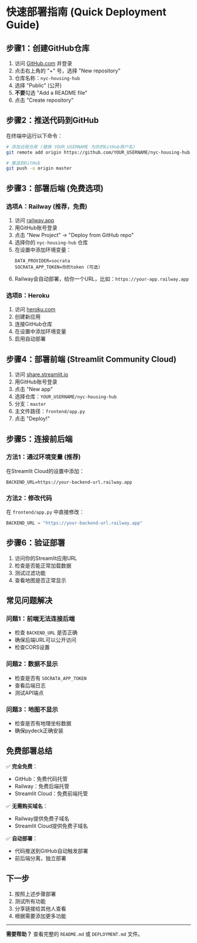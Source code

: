 # 快速部署指南 (Quick Deployment Guide)

## 步骤1：创建GitHub仓库

1. 访问 [GitHub.com](https://github.com) 并登录
2. 点击右上角的 "+" 号，选择 "New repository"
3. 仓库名称：`nyc-housing-hub`
4. 选择 "Public" (公开)
5. **不要**勾选 "Add a README file"
6. 点击 "Create repository"

## 步骤2：推送代码到GitHub

在终端中运行以下命令：

```bash
# 添加远程仓库 (替换 YOUR_USERNAME 为你的GitHub用户名)
git remote add origin https://github.com/YOUR_USERNAME/nyc-housing-hub.git

# 推送到GitHub
git push -u origin master
```

## 步骤3：部署后端 (免费选项)

### 选项A：Railway (推荐，免费)

1. 访问 [railway.app](https://railway.app)
2. 用GitHub账号登录
3. 点击 "New Project" → "Deploy from GitHub repo"
4. 选择你的 `nyc-housing-hub` 仓库
5. 在设置中添加环境变量：
   ```
   DATA_PROVIDER=socrata
   SOCRATA_APP_TOKEN=你的token (可选)
   ```
6. Railway会自动部署，给你一个URL，比如：`https://your-app.railway.app`

### 选项B：Heroku

1. 访问 [heroku.com](https://heroku.com)
2. 创建新应用
3. 连接GitHub仓库
4. 在设置中添加环境变量
5. 启用自动部署

## 步骤4：部署前端 (Streamlit Community Cloud)

1. 访问 [share.streamlit.io](https://share.streamlit.io)
2. 用GitHub账号登录
3. 点击 "New app"
4. 选择仓库：`YOUR_USERNAME/nyc-housing-hub`
5. 分支：`master`
6. 主文件路径：`frontend/app.py`
7. 点击 "Deploy!"

## 步骤5：连接前后端

### 方法1：通过环境变量 (推荐)

在Streamlit Cloud的设置中添加：
```
BACKEND_URL=https://your-backend-url.railway.app
```

### 方法2：修改代码

在 `frontend/app.py` 中直接修改：
```python
BACKEND_URL = "https://your-backend-url.railway.app"
```

## 步骤6：验证部署

1. 访问你的Streamlit应用URL
2. 检查是否能正常加载数据
3. 测试过滤功能
4. 查看地图是否正常显示

## 常见问题解决

### 问题1：前端无法连接后端
- 检查 `BACKEND_URL` 是否正确
- 确保后端URL可以公开访问
- 检查CORS设置

### 问题2：数据不显示
- 检查是否有 `SOCRATA_APP_TOKEN`
- 查看后端日志
- 测试API端点

### 问题3：地图不显示
- 检查是否有地理坐标数据
- 确保pydeck正确安装

## 免费部署总结

✅ **完全免费**：
- GitHub：免费代码托管
- Railway：免费后端托管
- Streamlit Cloud：免费前端托管

✅ **无需购买域名**：
- Railway提供免费子域名
- Streamlit Cloud提供免费子域名

✅ **自动部署**：
- 代码推送到GitHub自动触发部署
- 前后端分离，独立部署

## 下一步

1. 按照上述步骤部署
2. 测试所有功能
3. 分享链接给其他人查看
4. 根据需要添加更多功能

---

**需要帮助？** 查看完整的 `README.md` 或 `DEPLOYMENT.md` 文件。
